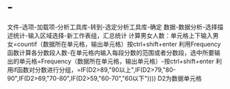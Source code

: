 # -
文件-选项-加载项-分析工具库-转到-选定分析工具库-确定
数据-数据分析-选择描述统计-输入区域选择-新工作表组，汇总统计
计算男女人数：单元格上下输入男女=countif（数据所在单元格，输出单元格）按ctrl+shift+enter
利用Frequency函数计算各分数段人数-在单元格内输入每段分数的范围或者分数段，选中所要输出的单元格=Frequency（数据所在单元格，输出单元格）-按ctrl+shift+enter
利用if函数对分数进行分组，=IF(D2>89,"90以上",IF(D2>79,"80-90",IF(D2>69,"70-80",IF(D2>59,"60-70","60以下"))))    D2为数据单元格

